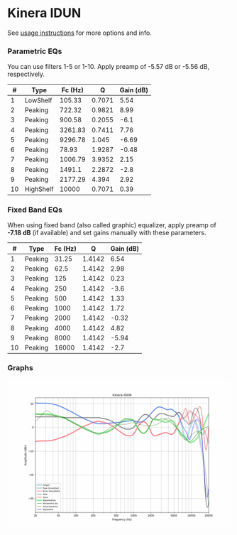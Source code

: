 # Kinera IDUN
See [usage instructions](https://github.com/jaakkopasanen/AutoEq#usage) for more options and info.

### Parametric EQs
You can use filters 1-5 or 1-10. Apply preamp of -5.57 dB or -5.56 dB, respectively.

|   # | Type      |   Fc (Hz) |      Q |   Gain (dB) |
|-----|-----------|-----------|--------|-------------|
|   1 | LowShelf  |    105.33 | 0.7071 |        5.54 |
|   2 | Peaking   |    722.32 | 0.9821 |        8.99 |
|   3 | Peaking   |    900.58 | 0.2055 |       -6.1  |
|   4 | Peaking   |   3261.83 | 0.7411 |        7.76 |
|   5 | Peaking   |   9296.78 | 1.045  |       -6.69 |
|   6 | Peaking   |     78.93 | 1.9287 |       -0.48 |
|   7 | Peaking   |   1006.79 | 3.9352 |        2.15 |
|   8 | Peaking   |   1491.1  | 2.2872 |       -2.8  |
|   9 | Peaking   |   2177.29 | 4.394  |        2.92 |
|  10 | HighShelf |  10000    | 0.7071 |        0.39 |

### Fixed Band EQs
When using fixed band (also called graphic) equalizer, apply preamp of **-7.18 dB** (if available) and set gains manually with these parameters.

|   # | Type    |   Fc (Hz) |      Q |   Gain (dB) |
|-----|---------|-----------|--------|-------------|
|   1 | Peaking |     31.25 | 1.4142 |        6.54 |
|   2 | Peaking |     62.5  | 1.4142 |        2.98 |
|   3 | Peaking |    125    | 1.4142 |        0.23 |
|   4 | Peaking |    250    | 1.4142 |       -3.6  |
|   5 | Peaking |    500    | 1.4142 |        1.33 |
|   6 | Peaking |   1000    | 1.4142 |        1.72 |
|   7 | Peaking |   2000    | 1.4142 |       -0.32 |
|   8 | Peaking |   4000    | 1.4142 |        4.82 |
|   9 | Peaking |   8000    | 1.4142 |       -5.94 |
|  10 | Peaking |  16000    | 1.4142 |       -2.7  |

### Graphs
![](./Kinera%20IDUN.png)
